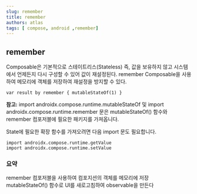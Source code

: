 ```yaml
---
slug: remember
title: remember
authors: atlas
tags: [ compose, android ,remember]
---
```


## remember 

Composable은 기본적으로 스테이트리스(Stateless)
즉, 값을 보유하지 않고 시스템에서 언제든지 다시 구성할 수 있어 값이 재설정된다.
remember Composable을 사용하여 메모리에 객체를 저장하여 재설정을 방지할 수 있다. 

```
var result by remember { mutableStateOf(1) }
```


**참고:**
import androidx.compose.runtime.mutableStateOf 및 import androidx.compose.runtime.remember 문은 mutableStateOf() 함수와 remember 컴포저블에 필요한 패키지를 가져옵니다.

State에 필요한 확장 함수를 가져오려면 다음 import 문도 필요합니다.

```
import androidx.compose.runtime.getValue
import androidx.compose.runtime.setValue
```

### 요약
remember 컴포저블을 사용하여 컴포지션의 객체를 메모리에 저장
mutableStateOf() 함수로 UI를 새로고침하여 observable을 만든다